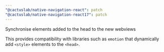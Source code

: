 ```yaml
---
"@cactuslab/native-navigation-react": patch
"@cactuslab/native-navigation-react17": patch
---
```


Synchronise elements added to the head to the new webviews

This provides compatibility with libraries such as `emotion` that dynamically add `<style>` elements to the `<head>`.

